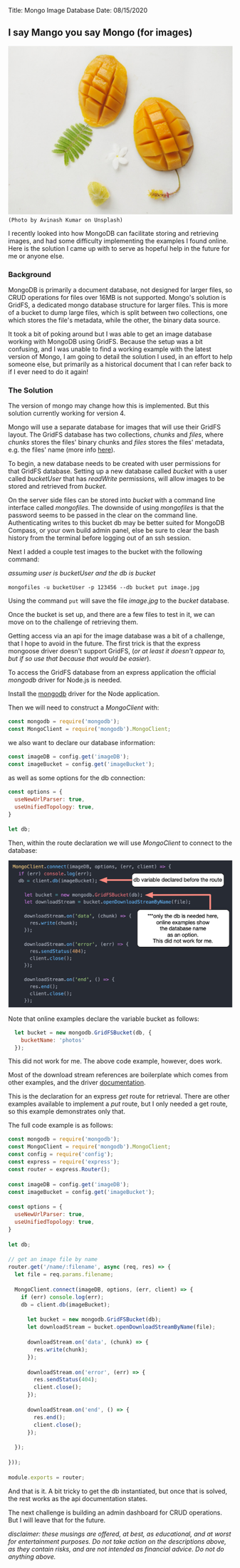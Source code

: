 Title: Mongo Image Database
Date: 08/15/2020

## I say Mango you say Mongo (for images)
![Mangos](./_avinash-kumar-TIGDsyy0TK4-unsplash.jpg)
`(Photo by Avinash Kumar on Unsplash)`

I recently looked into how MongoDB can facilitate storing and
retrieving images, and had some difficulty implementing the
examples I found online. Here is the solution I came up with
to serve as hopeful help in the future for me or anyone else.

### Background

MongoDB is primarily a document database, not designed for larger
files, so CRUD operations for files over 16MB is not supported.
Mongo's solution is GridFS, a dedicated mongo database structure for
larger files. This is more of a bucket to dump large files, which is
split between two collections, one which stores the file's metadata,
while the other, the binary data source.

It took a bit of poking around but I was able to get an image database
working with MongoDB using GridFS. Because the setup was a bit confusing,
and I was unable to find a working example with the latest version of Mongo,
I am going to detail the solution I used, in an effort to help someone else,
but primarily as a historical document that I can refer back to if I ever
need to do it again!

### The Solution

The version of mongo may change how this is implemented. But this solution
currently working for version 4.

Mongo will use a separate database for images that will use their GridFS
layout. The GridFS database has two collections, *chunks* and *files*, where *chunks* stores the files' binary chunks and *files* stores the files' metadata, e.g. the files' name (more info <a href="https://docs.mongodb.com/manual/core/gridfs/" target="new">here</a>).

To begin, a new database needs to be created with user permissions for that GridFS database. Setting up a new database called *bucket* with a user called *bucketUser* that has *readWrite* permissions, will allow images to be stored
and retrieved from *bucket*.

On the server side files can be stored into *bucket* with a command line
interface called *mongofiles*. The downside of using *mongofiles* is that
the password seems to be passed in the clear on the command line.
Authenticating writes to this bucket db may be better suited for MongoDB Compass, or your own build admin panel, else be sure to clear the bash
history from the terminal before logging out of an ssh session.

Next I added a couple test images to the bucket with the following command:

*assuming user is bucketUser and the db is bucket*

`mongofiles -u bucketUser -p 123456 --db bucket put image.jpg`

Using the command `put` will save the file *image.jpg* to the *bucket*
database.

Once the bucket is set up, and there are a few files to test in it, we
can move on to the challenge of retrieving them.

Getting access via an api for the image database was a bit of a challenge,
that I hope to avoid in the future. The first trick is that the express
mongoose driver doesn't support GridFS, (*or at least it doesn't appear
to, but if so use that because that would be easier*).

To access the GridFS database from an express application the official *mongodb* driver for Node.js is needed.

Install the <a href="https://www.npmjs.com/package/mongodb" target="new">mongodb</a> driver for the Node application.

Then we will need to construct a *MongoClient* with:

```js
const mongodb = require('mongodb');
const MongoClient = require('mongodb').MongoClient;
```

we also want to declare our database information:

```js
const imageDB = config.get('imageDB');
const imageBucket = config.get('imageBucket');
```

as well as some options for the db connection:

```js
const options = {
  useNewUrlParser: true,
  useUnifiedTopology: true,
}

let db;
```

Then, within the route declaration we will use *MongoClient* to connect
to the database:

![code example](./_code-example.jpg)

Note that online examples declare the variable bucket as follows:

```js
  let bucket = new mongodb.GridFSBucket(db, {
    bucketName: 'photos'
  });
```

This did not work for me. The above code example, however, does work.

Most of the download stream references are boilerplate which comes from
other examples, and the driver <a href="http://mongodb.github.io/node-mongodb-native/3.6/api/" target="new">documentation</a>.

This is the declaration for an express *get* route for retrieval. There are
other examples available to implement a *put* route, but I only needed a
get route, so this example demonstrates only that.

The full code example is as follows:

```js
const mongodb = require('mongodb');
const MongoClient = require('mongodb').MongoClient;
const config = require('config');
const express = require('express');
const router = express.Router();

const imageDB = config.get('imageDB');
const imageBucket = config.get('imageBucket');

const options = {
  useNewUrlParser: true,
  useUnifiedTopology: true,
}

let db;

// get an image file by name
router.get('/name/:filename', async (req, res) => {
  let file = req.params.filename;

  MongoClient.connect(imageDB, options, (err, client) => {
    if (err) console.log(err);
    db = client.db(imageBucket);

      let bucket = new mongodb.GridFSBucket(db);
      let downloadStream = bucket.openDownloadStreamByName(file);

      downloadStream.on('data', (chunk) => {
        res.write(chunk);
      });

      downloadStream.on('error', (err) => {
        res.sendStatus(404);
        client.close();
      });

      downloadStream.on('end', () => {
        res.end();
        client.close();
      });

  });

}));

module.exports = router;
```

And that is it. A bit tricky to get the db instantiated, but once that
is solved, the rest works as the api documentation states.

The next challenge is building an admin dashboard for CRUD operations. But
I will leave that for the future.

*disclaimer: these musings are offered, at best, as educational, and at worst for entertainment purposes. Do not take action on the descriptions above, as they contain risks, and are not intended as financial advice. Do not do anything above.*
